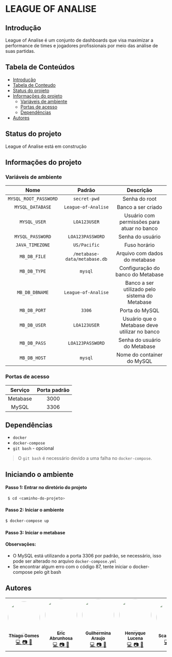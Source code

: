 # LEAGUE OF ANALISE

## Introdução

League of Analise é um conjunto de dashboards que visa maximizar a performance de times e jogadores profissionais por meio das análise de suas partidas.

## Tabela de Conteúdos

<!--ts-->
   * [Introdução](#Introducao)
   * [Tabela de Conteudo](#tabela-de-conteudo)
   * [Status do projeto](#status-do-projeto)
   * [Informações do projeto](#informacoes-do-projeto)
      * [Variáveis de ambiente](#variaveis-de-ambiente)
      * [Portas de acesso](#portas-de-acesso)
      * [Dependências](#dependencias)
   * [Autores](#autores)     
<!--te-->
## Status do projeto

League of Analise está em construção

## Informações do projeto

### Variáveis de ambiente
|         Nome          |            Padrão            |                   Descrição                    |
| :-------------------: | :--------------------------: | :--------------------------------------------: |
| `MYSQL_ROOT_PASSWORD` |         `secret-pwd`         |                 Senha do root                  |
|   `MYSQL_DATABASE`    |     `League-of-Analise`      |               Banco a ser criado               |
|     `MYSQL_USER`      |         `LOA123USER`         |   Usuário com permissões para atuar no banco   |
|   `MYSQL_PASSWORD`    |       `LOA123PASSWORD`       |                Senha do usuário                |
|    `JAVA_TIMEZONE`    |         `US/Pacific`         |                  Fuso horário                  |
|     `MB_DB_FILE`      | `/metabase-data/metabase.db` |         Arquivo com dados do metabase          |
|     `MB_DB_TYPE`      |           `mysql`            |       Configuração do banco do Metabase        |
|    `MB_DB_DBNAME`     |     `League-of-Analise`      | Banco a ser utilizado pelo sistema do Metabase |
|     `MB_DB_PORT`      |            `3306`            |                 Porta do MySQL                 |
|     `MB_DB_USER`      |         `LOA123USER`         | Usuário que o Metabase deve utilizar no banco  |
|     `MB_DB_PASS`      |       `LOA123PASSWORD`       |          Senha do usuário do Metabase          |
|     `MB_DB_HOST`      |           `mysql`            |           Nome do container do MySQL           |

### Portas de acesso
| Serviço  | Porta padrão |
| :------: | :----------: |
| Metabase |     3000     |
|  MySQL   |     3306     |

## Dependências
- `docker`
- `docker-compose`
- `git bash` - opcional

> O `git bash` é necessário devido a uma falha no `docker-compose`.

## Iniciando o ambiente

#### Passo 1: Entrar no diretório do projeto

```bash
 $ cd <caminho-do-projeto>
```

#### Passo 2: Iniciar o ambiente

```bash
$ docker-compose up
```
#### Passo 3: Iniciar o metabase

#### Observações:

- O MySQL está utilizando a porta 3306 por padrão, se necessário, isso pode ser alterado no arquivo `docker-compose.yml`
- Se encontrar algum erro com o código 87, tente iniciar o docker-compose pelo git bash

## Autores
<table>
  <tr>
    <td align="center">
      <a href="https://github.com/thiago-tga"><img style="border-radius: 50%;" src="https://media-exp1.licdn.com/dms/image/C4D03AQHR-AZMVpN9iA/profile-displayphoto-shrink_400_400/0/1610584257602?e=1616025600&v=beta&t=-nYa_s1xQjXgPNRmpIPf1EWWFsXH3Px7dHmpzEMj-2I" width="100px;" alt=""/><br /><sub><b>Thiago Gomes</b></sub>
      </a>
      <br />
      <a href="https://github.com/thiago-tga" title="GitHub">💻
      <a href="https://www.instagram.com/thiaguio/" title="instagram">📷
      <a href="https://www.linkedin.com/in/thiago-araujo-23761115a/" title="linkedin">💼
      </a>
      </td>
    <td align="center">
      <a href="https://github.com/ericwdw"><img style="border-radius: 50%;" src="https://media-exp1.licdn.com/dms/image/C4E03AQGpNM1tpAROkg/profile-displayphoto-shrink_800_800/0/1610571216667?e=1616025600&v=beta&t=VKiTo1YaXKHklmhfhyom6S4SIeqIGlc-v7lD28Iggh4" width="100px;" alt=""/><br /><sub><b>Eric Abrunhosa</b></sub>
      </a>
      <br />
      <a href="https://github.com/ericwdw" title="GitHub">💻
      <a href="https://www.instagram.com/abrunhosaeric/" title="instagram">📷
      <a href="https://www.linkedin.com/in/eric-gomes-silva-abrunhosa-119176114/" title="linkedin">💼
      </a>
      </td>
      <td align="center">
      <a href="https://github.com/araujo-gui"><img style="border-radius: 50%;" src="https://camo.githubusercontent.com/5335f3fc40c093d212524e170d6df7f8e4372eac856ddc80465b3f9a1840159a/68747470733a2f2f6d656469612d657870312e6c6963646e2e636f6d2f646d732f696d6167652f433445303341514657536954657131504874772f70726f66696c652d646973706c617970686f746f2d736872696e6b5f3830305f3830302f302f313630373630363237393835303f653d3136313630323536303026763d6265746126743d32794e6667436247566a7550476d72693265652d423765696d766e674a39564f356b446f76677a504e3338" width="100px;" alt=""/><br /><sub><b>Guilhermina Araujo</b></sub>
      </a>
      <br />
      <a href="https://github.com/araujo-gui" title="GitHub">💻
      <a href="https://www.instagram.com/guiiaaraujo_/" title="instagram">📷
      <a href=" https://www.linkedin.com/in/guilhermina-ara%C3%BAjo-b780b5108/" title="linkedin">💼
      </a>
      </td>
      <td align="center">
      <a href="https://github.com/HenryLucena"><img style="border-radius: 50%;" src="https://media-exp1.licdn.com/dms/image/C4D03AQHy-lpbJs0xVg/profile-displayphoto-shrink_800_800/0/1605743627751?e=1616025600&v=beta&t=615P22A7jKkqP511gOaMR5ArWPKLITelMMklolVco4w" width="100px;" alt=""/><br /><sub><b>Henryque Lucena</b></sub>
      </a>
      <br />
      <a href="https://github.com/HenryLucena" title="GitHub">💻
      <a href="https://www.facebook.com/henryque.lucena" title="instagram">📷
      <a href="https://www.linkedin.com/in/henryque-porto-6486a91b0" title="linkedin">💼
      </a>
      </td>
      <td align="center">
      <a href="https://github.com/ScarlateAlves"><img style="border-radius: 50%;" src="https://avatars2.githubusercontent.com/u/71666563?s=460&u=7eaab4581687f896fa8c83353b1cd18b83791002&v=4" width="100px;" alt=""/><br /><sub><b>Scarlet Alves</b></sub>
      </a>
      <br />
      <a href="https://github.com/ScarlateAlves" title="GitHub">💻
      <a href="https://www.instagram.com/scaralves10/" title="instagram">📷
      <a href="https://www.linkedin.com/in/scarlate-alves-518ab5127/" title="linkedin">💼
      </a>
      </td>
  </tr>
</table>